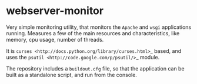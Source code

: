 webserver-monitor
==================

Very simple monitoring utility, that monitors the ``Apache`` and ``wsgi`` applications running. Measures a few of the main resources and characteristics, like memory, cpu usage, number of threads.

It is `curses <http://docs.python.org/library/curses.html>`_ based, and uses the `psutil <http://code.google.com/p/psutil/>`_ module.

The repository includes a ``buildout.cfg`` file, so that the application can be built as a standalone script, and run from the console.

